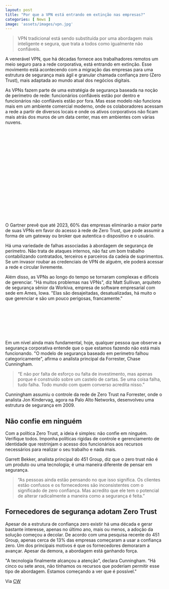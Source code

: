 ```yaml
---
layout: post
title: "Por que a VPN está entrando em extinção nas empresas?"
categories: [ News ]
image: 'assets/images/vpn.jpg'
---
```


> VPN tradicional está sendo substituída por uma abordagem mais inteligente e segura, que trata a todos como igualmente não confiáveis.

A venerável VPN, que há décadas fornece aos trabalhadores remotos um meio seguro para a rede corporativa, está entrando em extinção. Esse movimento está acontecendo com a migração das empresas para uma estrutura de segurança mais ágil e granular chamada confiança zero (Zero Trust), mais adaptada ao mundo atual dos negócios digitais.

As VPNs fazem parte de uma estratégia de segurança baseada na noção de perímetro de rede: funcionários confiáveis ​​estão por dentro e funcionários não confiáveis ​​estão por fora. Mas esse modelo não funciona mais em um ambiente comercial moderno, onde os colaboradores acessam a rede a partir de diversos locais e onde os ativos corporativos não ficam mais atrás dos muros de um data center, mas em ambientes com várias nuvens.

<!-- QUADRADO -->
<script async src="//pagead2.googlesyndication.com/pagead/js/adsbygoogle.js"></script>
<ins class="adsbygoogle"
style="display:inline-block;width:336px;height:280px"
data-ad-client="ca-pub-2838251107855362"
data-ad-slot="5351066970"></ins>
<script>
(adsbygoogle = window.adsbygoogle || []).push({});
</script>

O Gartner prevê que até 2023, 60% das empresas eliminarão a maior parte de suas VPNs em favor do acesso à rede de Zero Trust, que pode assumir a forma de um gateway ou broker que autentica o dispositivo e o usuário.

Há uma variedade de falhas associadas à abordagem de segurança de perímetro. Não trata de ataques internos, não faz um bom trabalho contabilizando contratados, terceiros e parceiros da cadeia de suprimentos. Se um invasor roubar as credenciais de VPN de alguém, ele poderá acessar a rede e circular livremente. 

Além disso, as VPNs ao longo do tempo se tornaram complexas e difíceis de gerenciar. "Há muitos problemas nas VPNs", diz Matt Sullivan, arquiteto de segurança sênior da Workiva, empresa de software empresarial com sede em Ames, Iowa. "Elas são desajeitadas, desatualizadas, há muito o que gerenciar e são um pouco perigosas, francamente."

<!-- MINI ANÚNCIO -->
<script async src="//pagead2.googlesyndication.com/pagead/js/adsbygoogle.js"></script>
<!-- Games Root -->
<ins class="adsbygoogle"
style="display:inline-block;width:730px;height:95px"
data-ad-client="ca-pub-2838251107855362"
data-ad-slot="5351066970"></ins>
<script>
(adsbygoogle = window.adsbygoogle || []).push({});
</script>

Em um nível ainda mais fundamental, hoje, qualquer pessoa que observe a segurança corporativa entende que o que estamos fazendo não está mais funcionando. "O modelo de segurança baseado em perímetro falhou categoricamente", afirma o analista principal da Forrester, Chase Cunningham.

> “E não por falta de esforço ou falta de investimento, mas apenas porque é construído sobre um castelo de cartas. Se uma coisa falha, tudo falha. Todo mundo com quem converso acredita nisso.”

Cunningham assumiu o controle da rede de Zero Trust na Forrester, onde o analista Jon Kindervag, agora na Palo Alto Networks, desenvolveu uma estrutura de segurança em 2009.

## Não confie em ninguém

<!-- RETANGULO LARGO 2 -->
<script async src="//pagead2.googlesyndication.com/pagead/js/adsbygoogle.js"></script>
<ins class="adsbygoogle"
style="display:block; text-align:center;"
data-ad-layout="in-article"
data-ad-format="fluid"
data-ad-client="ca-pub-2838251107855362"
data-ad-slot="8549252987"></ins>
<script>
(adsbygoogle = window.adsbygoogle || []).push({});
</script>

Com a política Zero Trust, a ideia é simples: não confie em ninguém. Verifique todos. Imponha políticas rígidas de controle e gerenciamento de identidade que restrinjam o acesso dos funcionários aos recursos necessários para realizar o seu trabalho e nada mais.

Garrett Bekker, analista principal do 451 Group, diz que o zero trust não é um produto ou uma tecnologia; é uma maneira diferente de pensar em segurança.

> “As pessoas ainda estão pensando no que isso significa. Os clientes estão confusos e os fornecedores são inconsistentes com o significado de zero confiança. Mas acredito que ele tem o potencial de alterar radicalmente a maneira como a segurança é feita.”

## Fornecedores de segurança adotam Zero Trust

Apesar de a estrutura de confiança zero existir há uma década e gerar bastante interesse, apenas no último ano, mais ou menos, a adoção da solução começou a decolar. De acordo com uma pesquisa recente do 451 Group, apenas cerca de 13% das empresas começaram a usar a confiança zero. Um dos principais motivos é que os fornecedores demoraram a avançar. Apesar da demora, a abordagem está ganhando força.

"A tecnologia finalmente alcançou a atenção", declara Cunningham. “Há cinco ou sete anos, não tínhamos os recursos que poderiam permitir esse tipo de abordagem. Estamos começando a ver que é possível." 

<!-- RETANGULO LARGO -->
<script async src="https://pagead2.googlesyndication.com/pagead/js/adsbygoogle.js"></script>
<!-- Informat -->
<ins class="adsbygoogle"
style="display:block"
data-ad-client="ca-pub-2838251107855362"
data-ad-slot="2327980059"
data-ad-format="auto"
data-full-width-responsive="true"></ins>
<script>
(adsbygoogle = window.adsbygoogle || []).push({});
</script>

Via [CW](https://computerworld.com.br/2019/12/06/por-que-a-vpn-esta-entrando-em-extincao-nas-empresas/)
